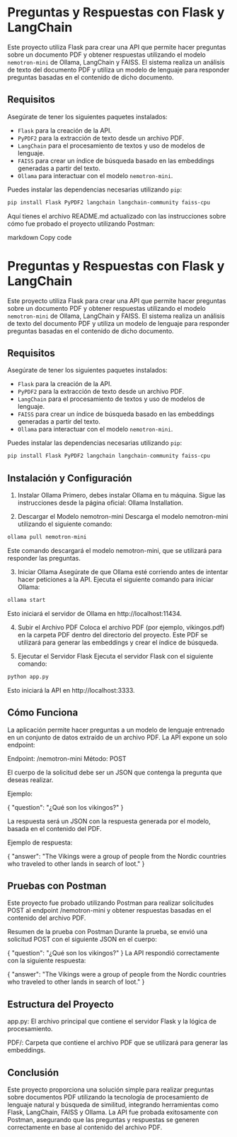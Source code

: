 # Preguntas y Respuestas con Flask y LangChain

Este proyecto utiliza Flask para crear una API que permite hacer preguntas sobre un documento PDF y obtener respuestas utilizando el modelo `nemotron-mini` de Ollama, LangChain y FAISS. El sistema realiza un análisis de texto del documento PDF y utiliza un modelo de lenguaje para responder preguntas basadas en el contenido de dicho documento.

## Requisitos

Asegúrate de tener los siguientes paquetes instalados:

- `Flask` para la creación de la API.
- `PyPDF2` para la extracción de texto desde un archivo PDF.
- `LangChain` para el procesamiento de textos y uso de modelos de lenguaje.
- `FAISS` para crear un índice de búsqueda basado en las embeddings generadas a partir del texto.
- `Ollama` para interactuar con el modelo `nemotron-mini`.

Puedes instalar las dependencias necesarias utilizando `pip`:

```bash
pip install Flask PyPDF2 langchain langchain-community faiss-cpu

```
Aquí tienes el archivo README.md actualizado con las instrucciones sobre cómo fue probado el proyecto utilizando Postman:

markdown
Copy code
# Preguntas y Respuestas con Flask y LangChain

Este proyecto utiliza Flask para crear una API que permite hacer preguntas sobre un documento PDF y obtener respuestas utilizando el modelo `nemotron-mini` de Ollama, LangChain y FAISS. El sistema realiza un análisis de texto del documento PDF y utiliza un modelo de lenguaje para responder preguntas basadas en el contenido de dicho documento.

## Requisitos

Asegúrate de tener los siguientes paquetes instalados:

- `Flask` para la creación de la API.
- `PyPDF2` para la extracción de texto desde un archivo PDF.
- `LangChain` para el procesamiento de textos y uso de modelos de lenguaje.
- `FAISS` para crear un índice de búsqueda basado en las embeddings generadas a partir del texto.
- `Ollama` para interactuar con el modelo `nemotron-mini`.

Puedes instalar las dependencias necesarias utilizando `pip`:

```bash
pip install Flask PyPDF2 langchain langchain-community faiss-cpu
```
## Instalación y Configuración

1. Instalar Ollama
Primero, debes instalar Ollama en tu máquina. Sigue las instrucciones desde la página oficial: Ollama Installation.

2. Descargar el Modelo nemotron-mini
Descarga el modelo nemotron-mini utilizando el siguiente comando:

```bash
ollama pull nemotron-mini
```
Este comando descargará el modelo nemotron-mini, que se utilizará para responder las preguntas.

3. Iniciar Ollama
Asegúrate de que Ollama esté corriendo antes de intentar hacer peticiones a la API. Ejecuta el siguiente comando para iniciar Ollama:

```bash
ollama start
```
Esto iniciará el servidor de Ollama en http://localhost:11434.

4. Subir el Archivo PDF
Coloca el archivo PDF (por ejemplo, vikingos.pdf) en la carpeta PDF dentro del directorio del proyecto. Este PDF se utilizará para generar las embeddings y crear el índice de búsqueda.

5. Ejecutar el Servidor Flask
Ejecuta el servidor Flask con el siguiente comando:

```bash
python app.py
```
Esto iniciará la API en http://localhost:3333.

## Cómo Funciona
La aplicación permite hacer preguntas a un modelo de lenguaje entrenado en un conjunto de datos 
extraído de un archivo PDF. La API expone un solo endpoint:

Endpoint: /nemotron-mini
Método: POST

El cuerpo de la solicitud debe ser un JSON que contenga la pregunta que deseas realizar.

Ejemplo:

{
  "question": "¿Qué son los vikingos?"
}

La respuesta será un JSON con la respuesta generada por el modelo, basada en el contenido del PDF.

Ejemplo de respuesta:

{
  "answer": "The Vikings were a group of people from the Nordic countries who traveled to other lands in search of loot."
}

## Pruebas con Postman
Este proyecto fue probado utilizando Postman para realizar solicitudes POST al endpoint /nemotron-mini y obtener respuestas basadas en el contenido del archivo PDF.

Resumen de la prueba con Postman
Durante la prueba, se envió una solicitud POST con el siguiente JSON en el cuerpo:

{
  "question": "¿Qué son los vikingos?"
}
La API respondió correctamente con la siguiente respuesta:

{
  "answer": "The Vikings were a group of people from the Nordic countries who traveled to other lands in search of loot."
}
## Estructura del Proyecto

app.py: El archivo principal que contiene el servidor Flask y la lógica de procesamiento.

PDF/: Carpeta que contiene el archivo PDF que se utilizará para generar las embeddings.

## Conclusión
Este proyecto proporciona una solución simple para realizar preguntas sobre documentos PDF utilizando la tecnología de procesamiento de lenguaje natural y búsqueda de similitud, integrando herramientas como Flask, LangChain, FAISS y Ollama. La API fue probada exitosamente con Postman, asegurando que las preguntas y respuestas se generen correctamente en base al contenido del archivo PDF.
